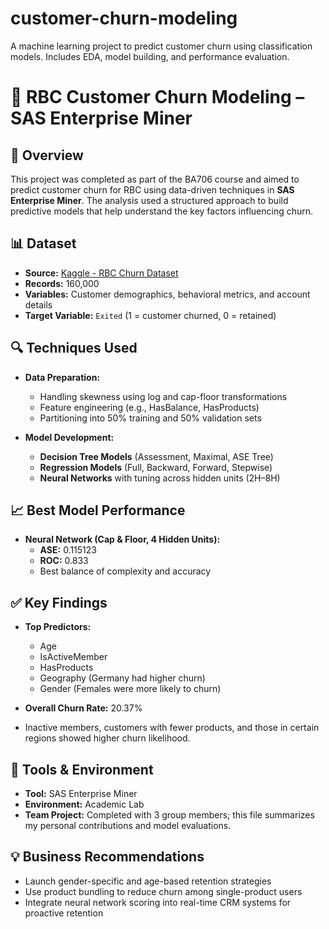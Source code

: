 # customer-churn-modeling
A machine learning project to predict customer churn using classification models. Includes EDA, model building, and performance evaluation.
# 📂 RBC Customer Churn Modeling – SAS Enterprise Miner

## 📝 Overview  
This project was completed as part of the BA706 course and aimed to predict customer churn for RBC using data-driven techniques in **SAS Enterprise Miner**. The analysis used a structured approach to build predictive models that help understand the key factors influencing churn.

## 📊 Dataset  
- **Source:** [Kaggle - RBC Churn Dataset](https://www.kaggle.com/datasets/saadsalim997/rbcchurndataset)  
- **Records:** 160,000  
- **Variables:** Customer demographics, behavioral metrics, and account details  
- **Target Variable:** `Exited` (1 = customer churned, 0 = retained)

## 🔍 Techniques Used  
- **Data Preparation:**  
  - Handling skewness using log and cap-floor transformations  
  - Feature engineering (e.g., HasBalance, HasProducts)  
  - Partitioning into 50% training and 50% validation sets  

- **Model Development:**  
  - **Decision Tree Models** (Assessment, Maximal, ASE Tree)  
  - **Regression Models** (Full, Backward, Forward, Stepwise)  
  - **Neural Networks** with tuning across hidden units (2H–8H)  

## 📈 Best Model Performance  
- **Neural Network (Cap & Floor, 4 Hidden Units):**  
  - **ASE:** 0.115123  
  - **ROC:** 0.833  
  - Best balance of complexity and accuracy

## ✅ Key Findings  
- **Top Predictors:**  
  - Age  
  - IsActiveMember  
  - HasProducts  
  - Geography (Germany had higher churn)  
  - Gender (Females were more likely to churn)

- **Overall Churn Rate:** 20.37%  
- Inactive members, customers with fewer products, and those in certain regions showed higher churn likelihood.

## 📌 Tools & Environment  
- **Tool:** SAS Enterprise Miner  
- **Environment:** Academic Lab  
- **Team Project:** Completed with 3 group members; this file summarizes my personal contributions and model evaluations.

## 💡 Business Recommendations  
- Launch gender-specific and age-based retention strategies  
- Use product bundling to reduce churn among single-product users  
- Integrate neural network scoring into real-time CRM systems for proactive retention

